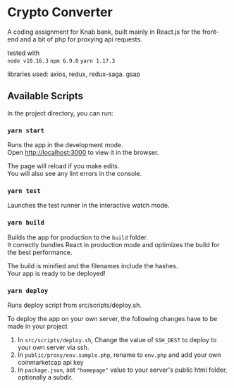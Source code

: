 # Crypto Converter
A coding assignment for Knab bank, built mainly in React.js for the front-end and a bit of php for proxying api requests. 

tested with  
`node v10.16.3`
`npm 6.9.0`
`yarn 1.17.3`

libraries used: axios, redux, redux-saga. gsap

## Available Scripts

In the project directory, you can run:

### `yarn start`

Runs the app in the development mode.<br>
Open [http://localhost:3000](http://localhost:3000) to view it in the browser.

The page will reload if you make edits.<br>
You will also see any lint errors in the console.

### `yarn test`

Launches the test runner in the interactive watch mode.<br>

### `yarn build`

Builds the app for production to the `build` folder.<br>
It correctly bundles React in production mode and optimizes the build for the best performance.

The build is minified and the filenames include the hashes.<br>
Your app is ready to be deployed!

### `yarn deploy`

Runs deploy script from src/scripts/deploy.sh.

To deploy the app on your own server, the following changes have to be made in your project
1. In `src/scripts/deploy.sh`, Change the value of `SSH_DEST` to deploy to your own server via ssh.
2. In `public/proxy/env.sample.php`, rename to `env.php` and add your own coinmarketcap api key
3. In `package.json`, set `"homepage"` value to your server's public html folder, optionally a subdir.
